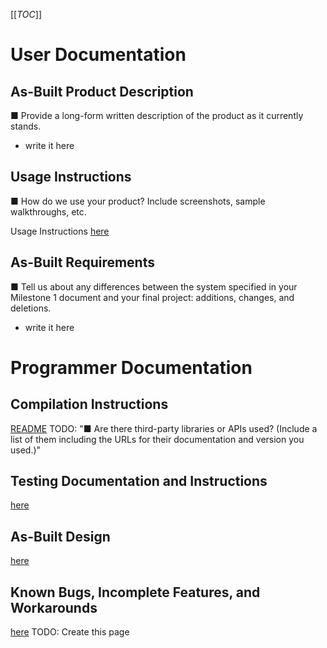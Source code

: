 [[_TOC_]]

# User Documentation

## As-Built Product Description

■ Provide a long-form written description of the product as it currently stands.
- write it here

## Usage Instructions

■ How do we use your product? Include screenshots, sample walkthroughs, etc.

Usage Instructions [here](Final-Product-Report/User-Documentation/Usage-Instructions)

## As-Built Requirements

■ Tell us about any differences between the system specified in your Milestone 1 document and your final project: additions, changes, and deletions.
- write it here

# Programmer Documentation
## Compilation Instructions
[README](https://git.cs.usask.ca/CMPT370-01-2020/group2/-/blob/master/README.md)
TODO: "■ Are there third-party libraries or APIs used? (Include a list of them including the
URLs for their documentation and version you used.)"
## Testing Documentation and Instructions
[here](Final-Product-Report/Testing-Documentation-&-Instructions)
## As-Built Design
[here](Final-Product-Report/As-Built-Design)
## Known Bugs, Incomplete Features, and Workarounds
[here](Final-Product-Report/Known-Issues)
TODO: Create this page
